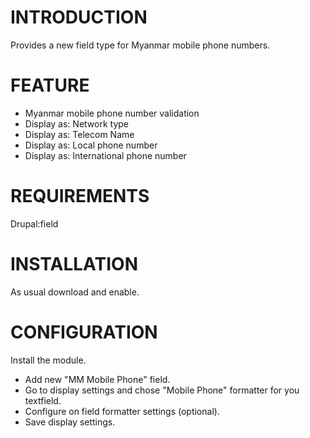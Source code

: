 # INTRODUCTION

Provides a new field type for Myanmar mobile phone numbers.

# FEATURE

- Myanmar mobile phone number validation
- Display as: Network type
- Display as: Telecom Name
- Display as: Local phone number
- Display as: International phone number
 
# REQUIREMENTS

Drupal:field

# INSTALLATION

As usual download and enable.

# CONFIGURATION

Install the module.
- Add new "MM Mobile Phone" field.
- Go to display settings and chose "Mobile Phone" formatter for you textfield.
- Configure on field formatter settings (optional).
- Save display settings.
